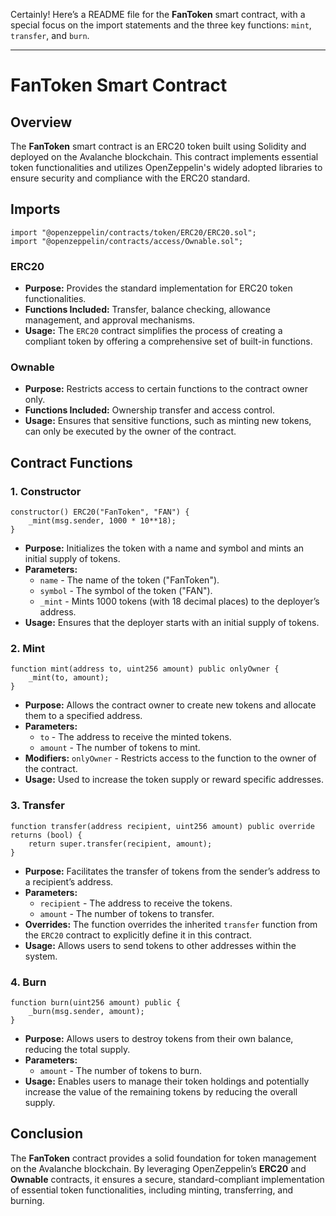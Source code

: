 Certainly! Here’s a README file for the **FanToken** smart contract, with a special focus on the import statements and the three key functions: `mint`, `transfer`, and `burn`.

---

# FanToken Smart Contract

## Overview

The **FanToken** smart contract is an ERC20 token built using Solidity and deployed on the Avalanche blockchain. This contract implements essential token functionalities and utilizes OpenZeppelin's widely adopted libraries to ensure security and compliance with the ERC20 standard.

## Imports

```solidity
import "@openzeppelin/contracts/token/ERC20/ERC20.sol";
import "@openzeppelin/contracts/access/Ownable.sol";
```

### **ERC20**

- **Purpose:** Provides the standard implementation for ERC20 token functionalities.
- **Functions Included:** Transfer, balance checking, allowance management, and approval mechanisms.
- **Usage:** The `ERC20` contract simplifies the process of creating a compliant token by offering a comprehensive set of built-in functions.

### **Ownable**

- **Purpose:** Restricts access to certain functions to the contract owner only.
- **Functions Included:** Ownership transfer and access control.
- **Usage:** Ensures that sensitive functions, such as minting new tokens, can only be executed by the owner of the contract.

## Contract Functions

### 1. **Constructor**

```solidity
constructor() ERC20("FanToken", "FAN") {
    _mint(msg.sender, 1000 * 10**18);
}
```

- **Purpose:** Initializes the token with a name and symbol and mints an initial supply of tokens.
- **Parameters:** 
  - `name` - The name of the token ("FanToken").
  - `symbol` - The symbol of the token ("FAN").
  - `_mint` - Mints 1000 tokens (with 18 decimal places) to the deployer’s address.
- **Usage:** Ensures that the deployer starts with an initial supply of tokens.

### 2. **Mint**

```solidity
function mint(address to, uint256 amount) public onlyOwner {
    _mint(to, amount);
}
```

- **Purpose:** Allows the contract owner to create new tokens and allocate them to a specified address.
- **Parameters:**
  - `to` - The address to receive the minted tokens.
  - `amount` - The number of tokens to mint.
- **Modifiers:** `onlyOwner` - Restricts access to the function to the owner of the contract.
- **Usage:** Used to increase the token supply or reward specific addresses.

### 3. **Transfer**

```solidity
function transfer(address recipient, uint256 amount) public override returns (bool) {
    return super.transfer(recipient, amount);
}
```

- **Purpose:** Facilitates the transfer of tokens from the sender’s address to a recipient’s address.
- **Parameters:**
  - `recipient` - The address to receive the tokens.
  - `amount` - The number of tokens to transfer.
- **Overrides:** The function overrides the inherited `transfer` function from the `ERC20` contract to explicitly define it in this contract.
- **Usage:** Allows users to send tokens to other addresses within the system.

### 4. **Burn**

```solidity
function burn(uint256 amount) public {
    _burn(msg.sender, amount);
}
```

- **Purpose:** Allows users to destroy tokens from their own balance, reducing the total supply.
- **Parameters:**
  - `amount` - The number of tokens to burn.
- **Usage:** Enables users to manage their token holdings and potentially increase the value of the remaining tokens by reducing the overall supply.

## Conclusion

The **FanToken** contract provides a solid foundation for token management on the Avalanche blockchain. By leveraging OpenZeppelin’s **ERC20** and **Ownable** contracts, it ensures a secure, standard-compliant implementation of essential token functionalities, including minting, transferring, and burning.


